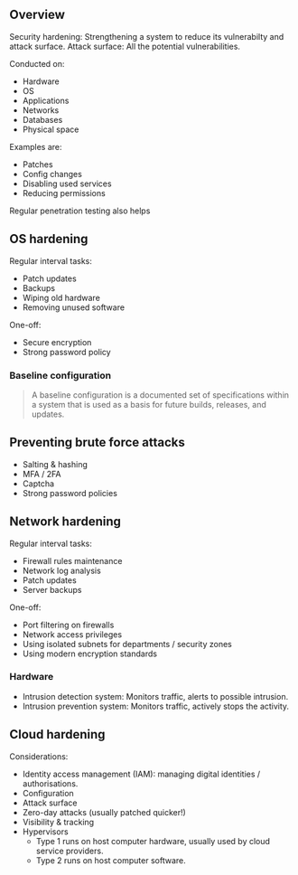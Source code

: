 ## Overview

Security hardening: Strengthening a system to reduce its vulnerabilty and attack surface.
Attack surface: All the potential vulnerabilities.

Conducted on:

- Hardware
- OS
- Applications
- Networks
- Databases
- Physical space

Examples are:

- Patches
- Config changes
- Disabling used services
- Reducing permissions

Regular penetration testing also helps

## OS hardening

Regular interval tasks:

- Patch updates
- Backups
- Wiping old hardware
- Removing unused software

One-off:

- Secure encryption
- Strong password policy

### Baseline configuration

> A baseline configuration is a documented set of specifications within a system that is used as a basis for future builds, releases, and updates.

## Preventing brute force attacks

- Salting & hashing
- MFA / 2FA
- Captcha
- Strong password policies

## Network hardening

Regular interval tasks:

- Firewall rules maintenance
- Network log analysis
- Patch updates
- Server backups

One-off:

- Port filtering on firewalls
- Network access privileges
- Using isolated subnets for departments / security zones
- Using modern encryption standards

### Hardware

- Intrusion detection system: Monitors traffic, alerts to possible intrusion.
- Intrusion prevention system: Monitors traffic, actively stops the activity.

## Cloud hardening

Considerations:

- Identity access management (IAM): managing digital identities / authorisations.
- Configuration
- Attack surface
- Zero-day attacks (usually patched quicker!)
- Visibility & tracking
- Hypervisors
  - Type 1 runs on host computer hardware, usually used by cloud service providers.
  - Type 2 runs on host computer software.
